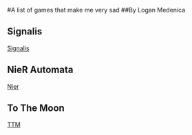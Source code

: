 #A list of games that make me very sad
##By Logan Medenica

## Signalis
[Signalis](https://store.steampowered.com/app/1262350/SIGNALIS/)
## NieR Automata
[Nier](https://store.steampowered.com/app/524220/NieRAutomata/)
## To The Moon
[TTM](https://store.steampowered.com/app/206440/To_the_Moon/)
